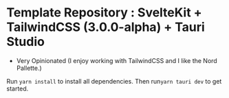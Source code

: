# Template Repository : SvelteKit + TailwindCSS (3.0.0-alpha) + Tauri Studio

- Very Opinionated (I enjoy working with TailwindCSS and I like the Nord Pallette.)

Run `yarn install` to install all dependencies. Then run`yarn tauri dev` to get started.
